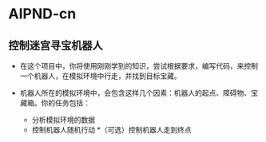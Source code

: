 # AIPND-cn
## 控制迷宫寻宝机器人
* 在这个项目中，你将使用刚刚学到的知识，尝试根据要求，编写代码，来控制一个机器人，在模拟环境中行走，并找到目标宝藏。

* 机器人所在的模拟环境中，会包含这样几个因素：机器人的起点、障碍物、宝藏箱。你的任务包括：

  * 分析模拟环境的数据
  * 控制机器人随机行动
  *（可选）控制机器人走到终点
